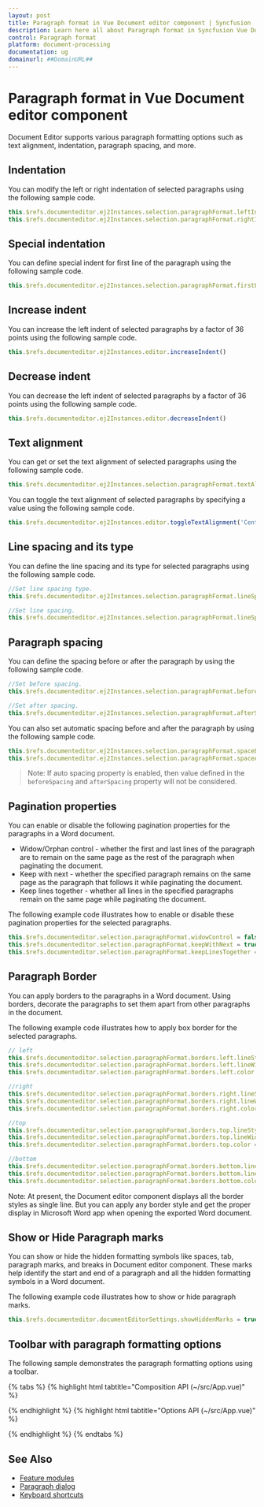 ```yaml
---
layout: post
title: Paragraph format in Vue Document editor component | Syncfusion
description: Learn here all about Paragraph format in Syncfusion Vue Document editor component of Syncfusion Essential JS 2 and more.
control: Paragraph format 
platform: document-processing
documentation: ug
domainurl: ##DomainURL##
---
```


# Paragraph format in Vue Document editor component

Document Editor supports various paragraph formatting options such as text alignment, indentation, paragraph spacing, and more.

## Indentation

You can modify the left or right indentation of selected paragraphs using the following sample code.

```javascript
this.$refs.documenteditor.ej2Instances.selection.paragraphFormat.leftIndent= 24;
this.$refs.documenteditor.ej2Instances.selection.paragraphFormat.rightIndent= 24;
```

## Special indentation

You can define special indent for first line of the paragraph using the following sample code.

```javascript
this.$refs.documenteditor.ej2Instances.selection.paragraphFormat.firstLineIndent= 24;
```

## Increase indent

You can increase the left indent of selected paragraphs by a factor of 36 points using the following sample code.

```javascript
this.$refs.documenteditor.ej2Instances.editor.increaseIndent()
```

## Decrease indent

You can decrease the left indent of selected paragraphs by a factor of 36 points using the following sample code.

```javascript
this.$refs.documenteditor.ej2Instances.editor.decreaseIndent()
```

## Text alignment

You can get or set the text alignment of selected paragraphs using the following sample code.

```javascript
this.$refs.documenteditor.ej2Instances.selection.paragraphFormat.textAlignment= 'Center' | 'Left' | 'Right' | 'Justify';
```

You can toggle the text alignment of selected paragraphs by specifying a value using the following sample code.

```javascript
this.$refs.documenteditor.ej2Instances.editor.toggleTextAlignment('Center' | 'Left' | 'Right' | 'Justify');
```

## Line spacing and its type

You can define the line spacing and its type for selected paragraphs using the following sample code.

```javascript
//Set line spacing type.
this.$refs.documenteditor.ej2Instances.selection.paragraphFormat.lineSpacingType='AtLeast';

//Set line spacing.
this.$refs.documenteditor.ej2Instances.selection.paragraphFormat.lineSpacing= 6;
```

## Paragraph spacing

You can define the spacing before or after the paragraph by using the following sample code.

```javascript
//Set before spacing.
this.$refs.documenteditor.ej2Instances.selection.paragraphFormat.beforeSpacing= 24;

//Set after spacing.
this.$refs.documenteditor.ej2Instances.selection.paragraphFormat.afterSpacing= 24;
```

You can also set automatic spacing before and after the paragraph by using the following sample code.

```ts
this.$refs.documenteditor.ej2Instances.selection.paragraphFormat.spaceBeforeAuto = true;
this.$refs.documenteditor.ej2Instances.selection.paragraphFormat.spaceAfterAuto = true;
```

>Note: If auto spacing property is enabled, then value defined in the `beforeSpacing` and `afterSpacing` property will not be considered.

## Pagination properties

You can enable or disable the following pagination properties for the paragraphs in a Word document.

* Widow/Orphan control - whether the first and last lines of the paragraph are to remain on the same page as the rest of the paragraph when paginating the document.
* Keep with next - whether the specified paragraph remains on the same page as the paragraph that follows it while paginating the document.
* Keep lines together - whether all lines in the specified paragraphs remain on the same page while paginating the document.

The following example code illustrates how to enable or disable these pagination properties for the selected paragraphs.

```javascript
this.$refs.documenteditor.selection.paragraphFormat.widowControl = false;
this.$refs.documenteditor.selection.paragraphFormat.keepWithNext = true;
this.$refs.documenteditor.selection.paragraphFormat.keepLinesTogether = true;
```

## Paragraph Border

You can apply borders to the paragraphs in a Word document. Using borders, decorate the paragraphs to set them apart from other paragraphs in the document.

The following example code illustrates how to apply box border for the selected paragraphs.

```ts
// left
this.$refs.documenteditor.selection.paragraphFormat.borders.left.lineStyle = 'Single';
this.$refs.documenteditor.selection.paragraphFormat.borders.left.lineWidth = 3;
this.$refs.documenteditor.selection.paragraphFormat.borders.left.color = "#000000";

//right
this.$refs.documenteditor.selection.paragraphFormat.borders.right.lineStyle = 'Single';
this.$refs.documenteditor.selection.paragraphFormat.borders.right.lineWidth = 3;
this.$refs.documenteditor.selection.paragraphFormat.borders.right.color = "#000000";

//top
this.$refs.documenteditor.selection.paragraphFormat.borders.top.lineStyle = 'Single';
this.$refs.documenteditor.selection.paragraphFormat.borders.top.lineWidth = 3;
this.$refs.documenteditor.selection.paragraphFormat.borders.top.color = "#000000";

//bottom
this.$refs.documenteditor.selection.paragraphFormat.borders.bottom.lineStyle = 'Single';
this.$refs.documenteditor.selection.paragraphFormat.borders.bottom.lineWidth = 3;
this.$refs.documenteditor.selection.paragraphFormat.borders.bottom.color = "#000000";
```

Note: At present, the Document editor component displays all the border styles as single line. But you can apply any border style and get the proper display in Microsoft Word app when opening the exported Word document.

## Show or Hide Paragraph marks

You can show or hide the hidden formatting symbols like spaces, tab, paragraph marks, and breaks in Document editor component. These marks help identify the start and end of a paragraph and all the hidden formatting symbols in a Word document.

The following example code illustrates how to show or hide paragraph marks.

```ts
this.$refs.documenteditor.documentEditorSettings.showHiddenMarks = true;
```

## Toolbar with paragraph formatting options

The following sample demonstrates the paragraph formatting options using a toolbar.

{% tabs %}
{% highlight html tabtitle="Composition API (~/src/App.vue)" %}

<template>
  <div id="app" style="height:330px">
    <div>
      <ejs-toolbar v-bind:clicked='toolbarButtonClick'>
        <e-items>
          <e-item prefixIcon='e-de-ctnr-alignleft e-icons' id='AlignLeft' tooltipText='Align Left'></e-item>
          <e-item prefixIcon='e-de-ctnr-aligncenter e-icons' id='AlignCenter' tooltipText='Align Center'></e-item>
          <e-item prefixIcon='e-de-ctnr-alignright e-icons' id='AlignRight' tooltipText='Align Right'></e-item>
          <e-item prefixIcon='e-de-ctnr-justify e-icons' id='Justify' tooltipText='Justify'></e-item>
          <e-item prefixIcon='e-de-ctnr-increaseindent e-icons' id='IncreaseIndent' tooltipText='Increase Indent'></e-item>
          <e-item prefixIcon='e-de-ctnr-decreaseindent e-icons' id='DecreaseIndent' tooltipText='Decrease Indent'></e-item>
          <e-item type='Separator'></e-item>
          <e-item prefixIcon='e-de-ctnr-clearall e-icons' id='ClearFormat' tooltipText='ClearFormatting'></e-item>
          <e-item type='Separator'></e-item>
          <e-item prefixIcon='e-de-e-paragraph-mark e-icons' id='ShowParagraphMark'
            tooltipText='Show the hidden characters like spaces, tab, paragraph marks, and breaks.(Ctrl + *)'></e-item>
        </e-items>
      </ejs-toolbar>
    </div>
    <ejs-documenteditor ref="documenteditor" v-bind:selectionChange='onSelectionChange' :enableSelection='true'
      :isReadOnly='false' :enableEditor='true' :enableEditorHistory='true' :enableSfdtExport='true'
      :enableContextMenu='true' height="370px" style="width: 100%;"></ejs-documenteditor>
  </div>
</template>
<script setup>
import { DocumentEditorComponent as EjsDocumenteditor, Editor, Selection, EditorHistory, SfdtExport, ContextMenu } from '@syncfusion/ej2-vue-documenteditor';
import { ToolbarComponent as EjsToolbar, ItemsDirective as EItems, ItemDirective as EItem } from "@syncfusion/ej2-vue-navigations";
import { provide, ref } from 'vue';

const documenteditor = ref(null);
provide('DocumentEditor', [Editor, Selection, EditorHistory, SfdtExport, ContextMenu])

const toolbarButtonClick = function (arg) {
  switch (arg.item.id) {
    case 'AlignLeft':
      //Toggle the Left alignment for selected or current paragraph
      documenteditor.value.ej2Instances.editor.toggleTextAlignment('Left');
      break;
    case 'AlignRight':
      //Toggle the Right alignment for selected or current paragraph
      documenteditor.value.ej2Instances.editor.toggleTextAlignment('Right');
      break;
    case 'AlignCenter':
      //Toggle the Center alignment for selected or current paragraph
      documenteditor.value.ej2Instances.editor.toggleTextAlignment('Center');
      break;
    case 'Justify':
      //Toggle the Justify alignment for selected or current paragraph
      documenteditor.value.ej2Instances.editor.toggleTextAlignment('Justify');
      break;
    case 'IncreaseIndent':
      //Increase the left indent of selected or current paragraph
      documenteditor.value.ej2Instances.editor.increaseIndent();
      break;
    case 'DecreaseIndent':
      //Decrease the left indent of selected or current paragraph
      documenteditor.value.ej2Instances.editor.decreaseIndent();
      break;
    case 'ClearFormat':
      documenteditor.value.ej2Instances.editor.clearFormatting();
      break;
    case 'ShowParagraphMark':
      //Show or hide the hidden characters like spaces, tab, paragraph marks, and breaks.
      documenteditor.value.ej2Instances.documentEditorSettings.showHiddenMarks = !documenteditor.value.ej2Instances.documentEditorSettings.showHiddenMarks;
      break;
  }
}
const onSelectionChange = function () {
  if (documenteditor.value.ej2Instances.selection) {
    var paragraphFormat = documenteditor.value.ej2Instances.selection.paragraphFormat;
    var toggleBtnId = ['AlignLeft', 'AlignCenter', 'AlignRight', 'Justify', 'ShowParagraphMark'];
    for (var i = 0; i < toggleBtnId.length; i++) {
      let toggleBtn = document.getElementById(toggleBtnId[i]);
      //Remove toggle state.
      toggleBtn.classList.remove('e-btn-toggle');
    }
    //Add toggle state based on selection paragraph format.
    if (paragraphFormat.textAlignment === 'Left') {
      document.getElementById('AlignLeft').classList.add('e-btn-toggle');
    } else if (paragraphFormat.textAlignment === 'Right') {
      document.getElementById('AlignRight').classList.add('e-btn-toggle');
    } else if (paragraphFormat.textAlignment === 'Center') {
      document.getElementById('AlignCenter').classList.add('e-btn-toggle');
    } else {
      document.getElementById('Justify').classList.add('e-btn-toggle');
    }
    if (documenteditor.value.ej2Instances.documentEditorSettings.showHiddenMarks) {
      document.getElementById('ShowParagraphMark').classList.add('e-btn-toggle');
    }
  }
}

</script>
<style>
@import '../node_modules/@syncfusion/ej2-base/styles/material.css';
@import '../node_modules/@syncfusion/ej2-buttons/styles/material.css';
@import '../node_modules/@syncfusion/ej2-inputs/styles/material.css';
@import '../node_modules/@syncfusion/ej2-popups/styles/material.css';
@import '../node_modules/@syncfusion/ej2-lists/styles/material.css';
@import '../node_modules/@syncfusion/ej2-navigations/styles/material.css';
@import '../node_modules/@syncfusion/ej2-splitbuttons/styles/material.css';
@import '../node_modules/@syncfusion/ej2-dropdowns/styles/material.css';
@import "../node_modules/@syncfusion/ej2-vue-documenteditor/styles/material.css";
</style>

{% endhighlight %}
{% highlight html tabtitle="Options API (~/src/App.vue)" %}

<template>
  <div id="app" style="height:330px">
    <div>
      <ejs-toolbar v-bind:clicked='toolbarButtonClick'>
        <e-items>
          <e-item prefixIcon='e-de-ctnr-alignleft e-icons' id='AlignLeft' tooltipText='Align Left'></e-item>
          <e-item prefixIcon='e-de-ctnr-aligncenter e-icons' id='AlignCenter' tooltipText='Align Center'></e-item>
          <e-item prefixIcon='e-de-ctnr-alignright e-icons' id='AlignRight' tooltipText='Align Right'></e-item>
          <e-item prefixIcon='e-de-ctnr-justify e-icons' id='Justify' tooltipText='Justify'></e-item>
          <e-item prefixIcon='e-de-ctnr-increaseindent e-icons' id='IncreaseIndent' tooltipText='Increase Indent'></e-item>
          <e-item prefixIcon='e-de-ctnr-decreaseindent e-icons' id='DecreaseIndent' tooltipText='Decrease Indent'></e-item>
          <e-item type='Separator'></e-item>
          <e-item prefixIcon='e-de-ctnr-clearall e-icons' id='ClearFormat' tooltipText='ClearFormatting'></e-item>
          <e-item type='Separator'></e-item>
          <e-item prefixIcon='e-de-e-paragraph-mark e-icons' id='ShowParagraphMark'
            tooltipText='Show the hidden characters like spaces, tab, paragraph marks, and breaks.(Ctrl + *)'></e-item>
        </e-items>
      </ejs-toolbar>
    </div>
    <ejs-documenteditor ref="documenteditor" v-bind:selectionChange='onSelectionChange' :enableSelection='true'
      :isReadOnly='false' :enableEditor='true' :enableEditorHistory='true' :enableSfdtExport='true'
      :enableContextMenu='true' height="370px" style="width: 100%;"></ejs-documenteditor>
  </div>
</template>
<script>
import { DocumentEditorComponent, Editor, Selection, EditorHistory, SfdtExport, ContextMenu } from '@syncfusion/ej2-vue-documenteditor';
import { ToolbarComponent, ItemDirective, ItemsDirective } from "@syncfusion/ej2-vue-navigations";

export default {
  components: {
    'ejs-documenteditor': DocumentEditorComponent,
    'ejs-toolbar': ToolbarComponent,
    'e-items': ItemsDirective,
    'e-item': ItemDirective
  },
  data: function () {
    return {
    };
  },
  provide: {
    DocumentEditor: [Editor, Selection, EditorHistory, SfdtExport, ContextMenu]
  },
  methods: {
    toolbarButtonClick: function (arg) {
      switch (arg.item.id) {
        case 'AlignLeft':
          //Toggle the Left alignment for selected or current paragraph
          this.$refs.documenteditor.ej2Instances.editor.toggleTextAlignment('Left');
          break;
        case 'AlignRight':
          //Toggle the Right alignment for selected or current paragraph
          this.$refs.documenteditor.ej2Instances.editor.toggleTextAlignment('Right');
          break;
        case 'AlignCenter':
          //Toggle the Center alignment for selected or current paragraph
          this.$refs.documenteditor.ej2Instances.editor.toggleTextAlignment('Center');
          break;
        case 'Justify':
          //Toggle the Justify alignment for selected or current paragraph
          this.$refs.documenteditor.ej2Instances.editor.toggleTextAlignment('Justify');
          break;
        case 'IncreaseIndent':
          //Increase the left indent of selected or current paragraph
          this.$refs.documenteditor.ej2Instances.editor.increaseIndent();
          break;
        case 'DecreaseIndent':
          //Decrease the left indent of selected or current paragraph
          this.$refs.documenteditor.ej2Instances.editor.decreaseIndent();
          break;
        case 'ClearFormat':
          this.$refs.documenteditor.ej2Instances.editor.clearFormatting();
          break;
        case 'ShowParagraphMark':
          //Show or hide the hidden characters like spaces, tab, paragraph marks, and breaks.
          this.$refs.documenteditor.ej2Instances.documentEditorSettings.showHiddenMarks = !this.$refs.documenteditor.ej2Instances.documentEditorSettings.showHiddenMarks;
          break;
      }
    },
    onSelectionChange: function () {
      if (this.$refs.documenteditor.ej2Instances.selection) {
        var paragraphFormat = this.$refs.documenteditor.ej2Instances.selection.paragraphFormat;
        var toggleBtnId = ['AlignLeft', 'AlignCenter', 'AlignRight', 'Justify', 'ShowParagraphMark'];
        for (var i = 0; i < toggleBtnId.length; i++) {
          let toggleBtn = document.getElementById(toggleBtnId[i]);
          //Remove toggle state.
          toggleBtn.classList.remove('e-btn-toggle');
        }
        //Add toggle state based on selection paragraph format.
        if (paragraphFormat.textAlignment === 'Left') {
          document.getElementById('AlignLeft').classList.add('e-btn-toggle');
        } else if (paragraphFormat.textAlignment === 'Right') {
          document.getElementById('AlignRight').classList.add('e-btn-toggle');
        } else if (paragraphFormat.textAlignment === 'Center') {
          document.getElementById('AlignCenter').classList.add('e-btn-toggle');
        } else {
          document.getElementById('Justify').classList.add('e-btn-toggle');
        }
        if (this.$refs.documenteditor.ej2Instances.documentEditorSettings.showHiddenMarks) {
          document.getElementById('ShowParagraphMark').classList.add('e-btn-toggle');
        }
      }
    }
  }
}
</script>
<style>
@import '../node_modules/@syncfusion/ej2-base/styles/material.css';
@import '../node_modules/@syncfusion/ej2-buttons/styles/material.css';
@import '../node_modules/@syncfusion/ej2-inputs/styles/material.css';
@import '../node_modules/@syncfusion/ej2-popups/styles/material.css';
@import '../node_modules/@syncfusion/ej2-lists/styles/material.css';
@import '../node_modules/@syncfusion/ej2-navigations/styles/material.css';
@import '../node_modules/@syncfusion/ej2-splitbuttons/styles/material.css';
@import '../node_modules/@syncfusion/ej2-dropdowns/styles/material.css';
@import "../node_modules/@syncfusion/ej2-vue-documenteditor/styles/material.css";
</style>

{% endhighlight %}
{% endtabs %}

## See Also

* [Feature modules](./feature-module)
* [Paragraph dialog](./dialog#paragraph-dialog)
* [Keyboard shortcuts](./keyboard-shortcut#paragraph-formatting)